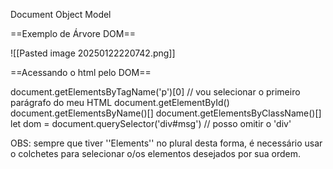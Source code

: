 Document Object Model

==Exemplo de Árvore DOM==

![[Pasted image 20250122220742.png]]

==Acessando o html pelo DOM==

document.getElementsByTagName('p')[0] // vou selecionar o primeiro parágrafo do meu HTML
document.getElementById() 
document.getElementsByName()[]
document.getElementsByClassName()[]
let dom = document.querySelector('div#msg') // posso omitir o 'div'

OBS: sempre que tiver ''Elements'' no plural desta forma, é necessário usar o colchetes para selecionar o/os elementos desejados por sua ordem.